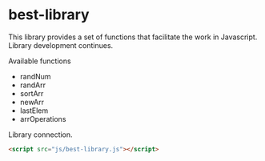 # best-library
This library provides a set of functions that facilitate the work in Javascript. Library development continues.

Available functions

+ randNum
+ randArr
+ sortArr
+ newArr
+ lastElem
+ arrOperations

Library connection.
```html
<script src="js/best-library.js"></script>
```
